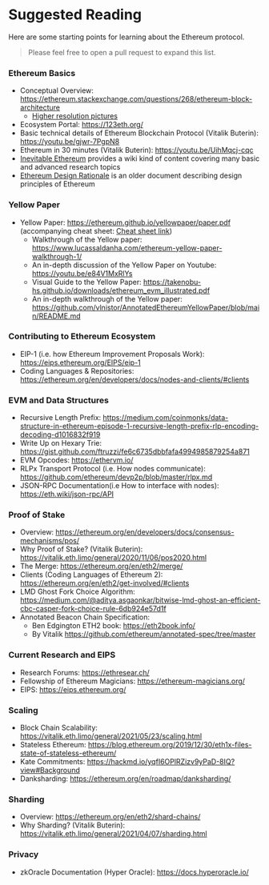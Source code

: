 # Suggested Reading

Here are some starting points for learning about the Ethereum protocol.

> Please feel free to open a pull request to expand this list.

### Ethereum Basics 
- Conceptual Overview: https://ethereum.stackexchange.com/questions/268/ethereum-block-architecture
    - [Higher resolution pictures](https://github.com/4c656554/BlockchainIllustrations/tree/2f6804a75b0ef4708adaa6e34df9681dbec4b669/Ethereum)
- Ecosystem Portal: https://123eth.org/
- Basic technical details of Ethereum Blockchain Protocol (Vitalik Buterin): https://youtu.be/gjwr-7PgpN8
- Ethereum in 30 minutes (Vitalik Buterin): https://youtu.be/UihMqcj-cqc
- [Inevitable Ethereum](https://inevitableeth.com/site/content) provides a wiki kind of content covering many basic and advanced research topics 
- [Ethereum Design Rationale](https://web.archive.org/web/20211121044757/https://ethereumbuilders.gitbooks.io/guide/content/en/design_rationale.html) is an older document describing design principles of Ethereum 

### Yellow Paper
- Yellow Paper: https://ethereum.github.io/yellowpaper/paper.pdf  (accompanying cheat sheet: [Cheat sheet link](https://github.com/benjaminion/YellowPaper_CheatSheet/blob/master/YPCheatSheet.pdf))
    - Walkthrough of the Yellow paper: https://www.lucassaldanha.com/ethereum-yellow-paper-walkthrough-1/
    - An in-depth discussion of the Yellow Paper on Youtube: https://youtu.be/e84V1MxRlYs
    - Visual Guide to the Yellow Paper: https://takenobu-hs.github.io/downloads/ethereum_evm_illustrated.pdf
    - An in-depth walkthrough of the Yellow paper: https://github.com/vlnistor/AnnotatedEthereumYellowPaper/blob/main/README.md

### Contributing to Ethereum Ecosystem
  - EIP-1 (i.e. how Ethereum Improvement Proposals Work): https://eips.ethereum.org/EIPS/eip-1
  - Coding Languages & Repositories: https://ethereum.org/en/developers/docs/nodes-and-clients/#clients

### EVM and Data Structures
  - Recursive Length Prefix: https://medium.com/coinmonks/data-structure-in-ethereum-episode-1-recursive-length-prefix-rlp-encoding-decoding-d1016832f919
  - Write Up on Hexary Trie: https://gist.github.com/ftruzzi/fe6c6735dbbfafa4994985879254a871
  - EVM Opcodes: https://ethervm.io/
  - RLPx Transport Protocol (i.e. How nodes communicate): https://github.com/ethereum/devp2p/blob/master/rlpx.md
  - JSON-RPC Documentation(i.e How to interface with nodes): https://eth.wiki/json-rpc/API

### Proof of Stake
   - Overview: https://ethereum.org/en/developers/docs/consensus-mechanisms/pos/
   - Why Proof of Stake? (Vitalik Buterin): https://vitalik.eth.limo/general/2020/11/06/pos2020.html
   - The Merge: https://ethereum.org/en/eth2/merge/
   - Clients (Coding Languages of Ethereum 2): https://ethereum.org/en/eth2/get-involved/#clients
   - LMD Ghost Fork Choice Algorithm: https://medium.com/@aditya.asgaonkar/bitwise-lmd-ghost-an-efficient-cbc-casper-fork-choice-rule-6db924e57d1f
   - Annotated Beacon Chain Specification:
       - Ben Edgington ETH2 book: https://eth2book.info/ 
       - By Vitalik https://github.com/ethereum/annotated-spec/tree/master

### Current Research and EIPS
- Research Forums: https://ethresear.ch/
- Fellowship of Ethereum Magicians: https://ethereum-magicians.org/
- EIPS: https://eips.ethereum.org/

### Scaling 
   - Block Chain Scalability: https://vitalik.eth.limo/general/2021/05/23/scaling.html
   - Stateless Ethereum: https://blog.ethereum.org/2019/12/30/eth1x-files-state-of-stateless-ethereum/
   - Kate Commitments: https://hackmd.io/yqfI6OPlRZizv9yPaD-8IQ?view#Background
   - Danksharding: https://ethereum.org/en/roadmap/danksharding/

### Sharding
   - Overview: https://ethereum.org/en/eth2/shard-chains/
   - Why Sharding? (Vitalik Buterin): https://vitalik.eth.limo/general/2021/04/07/sharding.html

### Privacy
   - zkOracle Documentation (Hyper Oracle): https://docs.hyperoracle.io/
